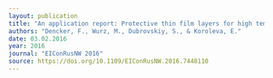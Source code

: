 ```yaml
---
layout: publication
title: "An application report: Protective thin film layers for high temperature sensor technology"
authors: "Dencker, F., Wurz, M., Dubrovskiy, S., & Koroleva, E."
date: 03.02.2016
year: 2016
journal: "EIConRusNW 2016"
source: https://doi.org/10.1109/EIConRusNW.2016.7448110
---
```

